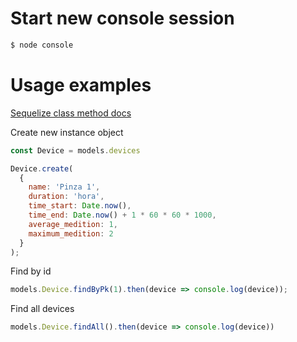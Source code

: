 # Start new console session

```bash
$ node console
```

# Usage examples
[Sequelize class method docs](https://sequelize.org/master/manual/models-usage.html)

Create new instance object

```js
const Device = models.devices

Device.create(
  {
    name: 'Pinza 1',
    duration: 'hora',
    time_start: Date.now(),
    time_end: Date.now() + 1 * 60 * 60 * 1000,
    average_medition: 1,
    maximum_medition: 2
  }
);
```

Find by id
```js
models.Device.findByPk(1).then(device => console.log(device));
```

Find all devices
```js
models.Device.findAll().then(device => console.log(device))
```
